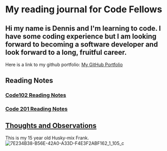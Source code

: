 # My reading journal for Code Fellows

## **Hi my name is Dennis and I'm learning to code.  I have some coding experience but I am looking forward to becoming a software developer and look forward to a long, fruitful career.**

Here is a link to my github portfolio: [My GitHub Portfolio](https://github.com/denster32)

## Reading Notes

### [Code102 Reading Notes](102/TableOfContents.md)

### [Code 201 Reading Notes](201/TableOfContents.md)

## [Thoughts and Observations](thoughts.md)

This is my 15 year old Husky-mix Frank.
![7E234B38-B56E-42A0-A33D-F4E3F2ABF162_1_105_c](https://user-images.githubusercontent.com/34459336/201796661-46419f07-1f92-440e-a101-678982f437c0.jpeg)
